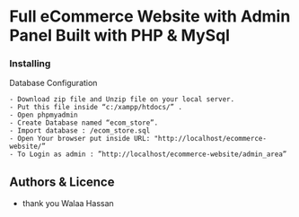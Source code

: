 # Full eCommerce Website with Admin Panel Built with PHP & MySql


### Installing

Database Configuration
```
- Download zip file and Unzip file on your local server.
- Put this file inside “c:/xampp/htdocs/” .
- Open phpmyadmin
- Create Database named “ecom_store”.
- Import database : /ecom_store.sql
- Open Your browser put inside URL: "http://localhost/ecommerce-website/”
- To Login as admin : ”http://localhost/ecommerce-website/admin_area”
```


## Authors & Licence

* thank you
Walaa Hassan 
